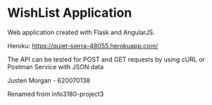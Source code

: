 WishList Application
==================================

Web application created with Flask and AngularJS.

Heroku: https://quiet-sierra-48055.herokuapp.com/

The API can be tested for POST and GET requests by using cURL or Postman Service with JSON data

Justen Morgan - 620070138

Renamed from info3180-project3
